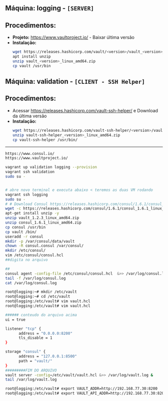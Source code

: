 Máquina: logging - `[SERVER]`
---------------------------

Procedimentos:
--------------

* **Projeto:** https://www.vaultproject.io/ - Baixar última versão
* **Instalação:**
  ```bash
  wget https://releases.hashicorp.com/vault/<version>/vault_<version>_linux_amd64.zip
  apt install unzip
  unzip vault_<version>_linux_amd64.zip
  cp vault /usr/bin
  ```

Máquina: validation - `[CLIENT - SSH Helper]`
--------------------------------------------

Procedimentos:
--------------

* Acessar https://releases.hashicorp.com/vault-ssh-helper/ e Download da última versão
* **Instalação:**
  ```bash
  wget https://releases.hashicorp.com/vault-ssh-helper/<version>/vault-ssh-helper_<version>_linux_amd64.zip
  unzip vault-ssh-helper_<version>_linux_amd64.zip
  cp vault-ssh-helper /usr/bin/
  ```
***
  ```bash
https://www.consul.io/
https://www.vaultproject.io/

vagrant up validation logging --provision
vagrant ssh validation 
sudo su -


# abre novo terminal e executa abaixo < teremos as duas VM rodando
vagrant ssh logging
sudo su -
# # Download Consul https://releases.hashicorp.com/consul/1.6.1/consul_1.6.1_linux_amd64.zip
wget -c https://releases.hashicorp.com/consul/1.6.1/consul_1.6.1_linux_amd64.zip
apt-get install unzip -y
unzip vault_1.2.3_linux_amd64.zip
unzip consul_1.6.1_linux_amd64.zip
cp consul /usr/bin
cp vault /bin/
useradd -r consul
mkdir -p /var/consul/data/vault
chown -R consul.consul /var/consul/
mkdir /etc/consul/
vim /etc/consul/consul.hcl
##digita no arquivo

##
consul agent -config-file /etc/consul/consul.hcl  &>> /var/log/consul.log &
tail -f /var/log/consul.log
cat /var/log/consul.log

root@logging:~# mkdir /etc/vault
root@logging:~# cd /etc/vault
root@logging:/etc/vault# vim vault.hcl
root@logging:/etc/vault# vim vault.hcl

###### conteudo do arquivo acima
ui = true

listener "tcp" {
        address = "0.0.0.0:8200"
        tls_disable = 1
}

storage "consul" {
        address = "127.0.0.1:8500"
        path = "vault/"
}
#########FIM DO ARQUIVO
 vault server -config=/etc/vault/vault.hcl &>> /var/log/vault.log &
tail /var/log/vault.log

root@logging:/etc/vault# export VAULT_ADDR=http://192.168.77.30:8200
root@logging:/etc/vault# export VAULT_API_ADDR=http://192.168.77.30:8200


 ```
